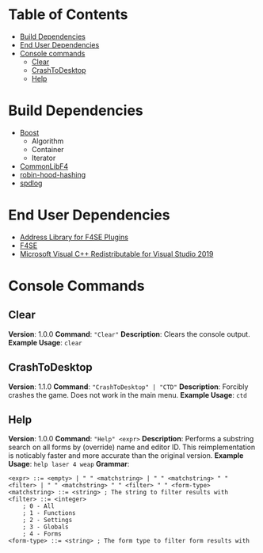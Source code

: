 # Table of Contents

* [Build Dependencies](#build-dependencies)
* [End User Dependencies](#end-user-dependencies)
* [Console commands](#console-commands)
	* [Clear](#clear)
	* [CrashToDesktop](#crashtodesktop)
	* [Help](#help)

# Build Dependencies
* [Boost](https://www.boost.org/)
	* Algorithm
	* Container
	* Iterator
* [CommonLibF4](https://github.com/Ryan-rsm-McKenzie/CommonLibF4)
* [robin-hood-hashing](https://github.com/martinus/robin-hood-hashing)
* [spdlog](https://github.com/gabime/spdlog)

# End User Dependencies
* [Address Library for F4SE Plugins](https://www.nexusmods.com/fallout4/mods/47327)
* [F4SE](https://f4se.silverlock.org/)
* [Microsoft Visual C++ Redistributable for Visual Studio 2019](https://support.microsoft.com/en-us/help/2977003/the-latest-supported-visual-c-downloads)

# Console Commands

## Clear
**Version**: 1.0.0
**Command**: `"Clear"`
**Description**: Clears the console output.
**Example Usage**: `clear`

## CrashToDesktop
**Version**: 1.1.0
**Command**: `"CrashToDesktop" | "CTD"`
**Description**: Forcibly crashes the game. Does not work in the main menu.
**Example Usage**: `ctd`

## Help
**Version**: 1.0.0
**Command**: `"Help" <expr>`
**Description**: Performs a substring search on all forms by (override) name and editor ID. This reimplementation is noticably faster and more accurate than the original version.
**Example Usage**: `help laser 4 weap`
**Grammar**:
```
<expr> ::= <empty> | " " <matchstring> | " " <matchstring> " " <filter> | " " <matchstring> " " <filter> " " <form-type>
<matchstring> ::= <string> ; The string to filter results with
<filter> ::= <integer>
	; 0 - All
	; 1 - Functions
	; 2 - Settings
	; 3 - Globals
	; 4 - Forms
<form-type> ::= <string> ; The form type to filter form results with
```
